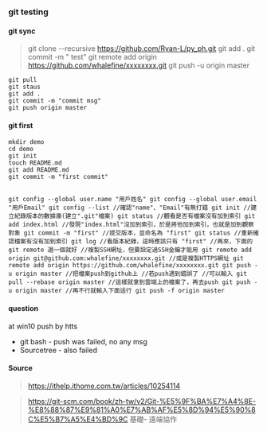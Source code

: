 ### git testing 

#### git sync 

>git clone --recursive https://github.com/Ryan-L/py_ph.git
git add .
git commit -m " test"
git remote add origin https://github.com/whalefine/xxxxxxxx.git 
git push -u origin master


```
git pull
git staus
git add .
git commit -m "commit msg"
git push origin master

```



#### git first
```
mkdir demo
cd demo
git init
touch README.md
git add README.md
git commit -m "first commit"


````

```
git config --global user.name "用戶姓名" git config --global user.email "用戶Email" git config --list //確認"name"、"Email"有無打錯 git init //建立紀錄版本的數據庫(建立".git"檔案) git status //觀看是否有檔案沒有加到索引 git add index.html //發現"index.html"沒加到索引，於是將他加到索引，也就是加到觀察對象 git commit -m "first" //提交版本，並命名為 "first" git status //重新確認檔案有沒有加到索引 git log //看版本紀錄，這時應該只有 "first" //再來，下面的 git remote 選一個就好 //複製SSH網址，但要設定過SSH金鑰才能用 git remote add origin git@github.com:whalefine/xxxxxxxx.git //或是複製HTTPS網址 git remote add origin https://github.com/whalefine/xxxxxxxx.git git push -u origin master //把檔案push到github上 //若push遇到錯誤了 //可以輸入 git pull --rebase origin master //這樣就拿到雲端上的檔案了，再去push git push -u origin master //再不行就輸入下面這行 git push -f origin master

```


#### question
at win10 push by htts 
- git bash - push was failed, no any msg
- Sourcetree - also failed


#### Source 
> https://ithelp.ithome.com.tw/articles/10254114

> https://git-scm.com/book/zh-tw/v2/Git-%E5%9F%BA%E7%A4%8E-%E8%88%87%E9%81%A0%E7%AB%AF%E5%8D%94%E5%90%8C%E5%B7%A5%E4%BD%9C  基礎- 遠端協作
